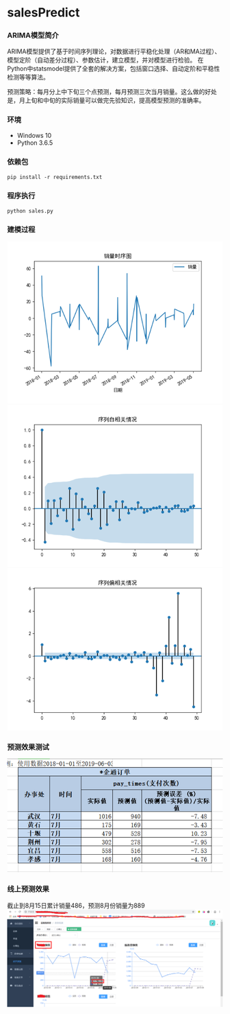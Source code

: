 # salesPredict

### ARIMA模型简介
ARIMA模型提供了基于时间序列理论，对数据进行平稳化处理（AR和MA过程）、模型定阶（自动差分过程）、参数估计，建立模型，并对模型进行检验。
在Python中statsmodel提供了全套的解决方案，包括窗口选择、自动定阶和平稳性检测等等算法。

预测策略：每月分上中下旬三个点预测，每月预测三次当月销量。这么做的好处是，月上旬和中旬的实际销量可以做完先验知识，提高模型预测的准确率。

### 环境
- Windows 10
- Python 3.6.5

### 依赖包
```
pip install -r requirements.txt
```

### 程序执行
```
python sales.py
```

### 建模过程
<img src="./pictures/销量时序图.png?raw=true"/> 
<img src="./pictures/一阶差分后，序列自相关情况.png?raw=true"/> 
<img src="./pictures/一阶差分后，序列偏相关情况.png?raw=true"/>
</br>

### 预测效果测试
<img src="./pictures/销量预测测试情况.png?raw=true"/>
</br>

### 线上预测效果
截止到8月15日累计销量486，预测8月份销量为889
<img src="./pictures/上线效果.png?raw=true"/>
</br>
